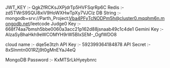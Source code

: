 JWT_KEY :- QgkZfRCKsJXPjdrTp5HVFSqrRp6C
Redis :- zd5TWrS9SQU8xiV9HoWXHwTpXy7VJClz
DB String :- mongodb+srv://Parth_Project:Vba4PFyTcNODPm5h@cluster0.mqqhm6n.mongodb.net/leetcode
Judge0 Key :- 668f74aa7bmsh5bbe0060a3acc21p162d88jsnaab49c1c4de1
Gemini Key :- AIzaSyBhaHkh9eWCOMYH9rW5BIxSEM-_OgfWDO8

cloud name :- dqe5e3tzh
API Key :- 592399364184878
API Secret :- 8xSInmtn001RZj9t0gMnEYaJ4eQ

MongoDB Password :- KxMTSrLkHyeybnrc


